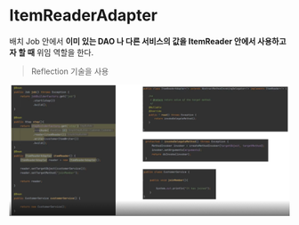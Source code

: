# ItemReaderAdapter

배치 Job 안에서 **이미 있는 DAO 나 다른 서비스의 값을 ItemReader 안에서 사용하고자 할 때** 위임 역할을 한다.

> Reflection 기술을 사용

![ira](./imgs/itemreaderadapter.png)